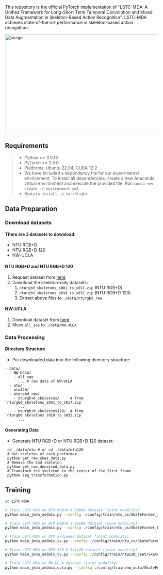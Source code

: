 
This repository is the official PyTorch implementation of "LSTC-MDA: A Unified Framework for Long-Short Term Temporal Convolution and Mixed Data Augmentation in Skeleton-Based Action Recognition". LSTC-MDA achieves state-of-the-art performance in skeleton-based action recognition.

<img width="1080" height="326" alt="image" src="https://github.com/user-attachments/assets/68bb36e4-6d46-42a8-8604-680b61dfd76b" />

## Requirements
> - Python >= 3.9.18
> - PyTorch >= 2.6.0
> - Platforms: Ubuntu 22.04, CUDA 12.2
> - We have included a dependency file for our experimental environment. To install all dependencies, create a new Anaconda virtual environment and execute the provided file. Run `conda env create -f environment.yml`.
> - Run `pip install -e torchlight`.

## Data Preparation

### Download datasets

#### There are 3 datasets to download:

- NTU RGB+D
- NTU RGB+D 120
- NW-UCLA

#### NTU RGB+D and NTU RGB+D 120

1. Request dataset from [here](https://rose1.ntu.edu.sg/dataset/actionRecognition)
2. Download the skeleton-only datasets:
   1. `nturgbd_skeletons_s001_to_s017.zip` (NTU RGB+D)
   2. `nturgbd_skeletons_s018_to_s032.zip` (NTU RGB+D 120)
   3. Extract above files to `./data/nturgbd_raw`

#### NW-UCLA

1. Download dataset from [here](https://www.dropbox.com/s/10pcm4pksjy6mkq/all_sqe.zip?dl=0)
2. Move `all_sqe` to `./data/NW-UCLA`

### Data Processing

#### Directory Structure

- Put downloaded data into the following directory structure:

```
- data/
  - NW-UCLA/
    - all_sqe
      ... # raw data of NW-UCLA
  - ntu/
  - ntu120/
  - nturgbd_raw/
    - nturgb+d_skeletons/     # from `nturgbd_skeletons_s001_to_s017.zip`
      ...
    - nturgb+d_skeletons120/  # from `nturgbd_skeletons_s018_to_s032.zip`
      ...
```

#### Generating Data

- Generate NTU RGB+D or NTU RGB+D 120 dataset:

```
 cd ./data/ntu # or cd ./data/ntu120
 # Get skeleton of each performer
 python get_raw_skes_data.py
 # Remove the bad skeleton 
 python get_raw_denoised_data.py
 # Transform the skeleton to the center of the first frame
 python seq_transformation.py
```
## Training
```bash
cd LSTC-MDA

# Train LSTC-MDA on NTU RGB+D X-Sub60 dataset (joint modality)
python main_jmda_addmix.py --config ./config/train/ntu_cs/SkateFormer_j_tconv_jmda_add_mixup.yaml

# Train LSTC-MDA on NTU RGB+D X-Sub60 dataset (bone modality)
python main_jmda_addmix.py --config ./config/train/ntu_cs/SkateFormer_b_tconv_jmda_add_mixup.yaml

# Train LSTC-MDA on NTU X-View60 dataset (joint modality)
python main_jmda_addmix_cv.py --config ./config/train/ntu_cv/SkateFormer_j_tconv_jmda_add_mixup.yaml

# Train LSTC-MDA on NTU 120 X-Set120 dataset (joint modality)
python main_jmda_addmix_cv.py --config ./config/train/ntu120_cset/SkateFormer_j_tconv_jmda_add_mixup.yaml 

# Train LSTC-MDA on NW-UCLA dataset (joint modality)
python main_jmda_addmix_ucla.py --config ./config/train/nw_ucla/SkateFormer_j_tconv_jmda_add_mixup.yaml
```
